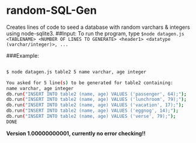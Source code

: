 # random-SQL-Gen
Creates lines of code to seed a database with random varchars &amp; integers using node-sqlite3.
##Input:
To run the program, type
`$node datagen.js <TABLENAME> <NUMBER OF LINES TO GENERATE> <header1> <datatype (varchar/integer)>, ...`

###Example:

```bash

$ node datagen.js table2 5 name varchar, age integer

You asked for 5 line(s) to be generated for table2 containing:
name varchar, age integer
db.run("INSERT INTO table2 (name, age) VALUES ('passenger', 64);");
db.run("INSERT INTO table2 (name, age) VALUES ('lunchroom', 79);");
db.run("INSERT INTO table2 (name, age) VALUES ('vacation', 17);");
db.run("INSERT INTO table2 (name, age) VALUES ('eggnog', 14);");
db.run("INSERT INTO table2 (name, age) VALUES ('verse', 79);");
DONE


```


**Version 1.00000000001, currently no error checking!!**
